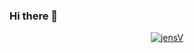 ### Hi there 👋
<p align="center"> <a href="https://github.com/ryo-ma/github-profile-trophy">
  <img src="https://github-profile-trophy.vercel.app/?username=JensVanhulst-ma&margin-w=15" alt="jensV" /></a> </p>

<!--
**JensVanhulst/JensVanhulst** is a ✨ _special_ ✨ repository because its `README.md` (this file) appears on your GitHub profile.

Here are some ideas to get you started:

- 🔭 I’m currently working on ...
- 🌱 I’m currently learning ...
- 👯 I’m looking to collaborate on ...
- 🤔 I’m looking for help with ...
- 💬 Ask me about ...
- 📫 How to reach me: ...
- 😄 Pronouns: ...
- ⚡ Fun fact: ...
-->
